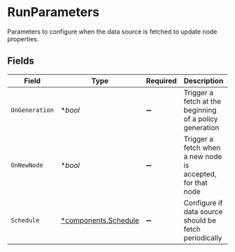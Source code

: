 # RunParameters

Parameters to configure when the data source is fetched to update node properties.


## Fields

| Field                                                       | Type                                                        | Required                                                    | Description                                                 | Example                                                     |
| ----------------------------------------------------------- | ----------------------------------------------------------- | ----------------------------------------------------------- | ----------------------------------------------------------- | ----------------------------------------------------------- |
| `OnGeneration`                                              | **bool*                                                     | :heavy_minus_sign:                                          | Trigger a fetch at the beginning of a policy generation     | true                                                        |
| `OnNewNode`                                                 | **bool*                                                     | :heavy_minus_sign:                                          | Trigger a fetch when a new node is accepted, for that node  | true                                                        |
| `Schedule`                                                  | [*components.Schedule](../../models/components/schedule.md) | :heavy_minus_sign:                                          | Configure if data source should be fetch periodically       |                                                             |